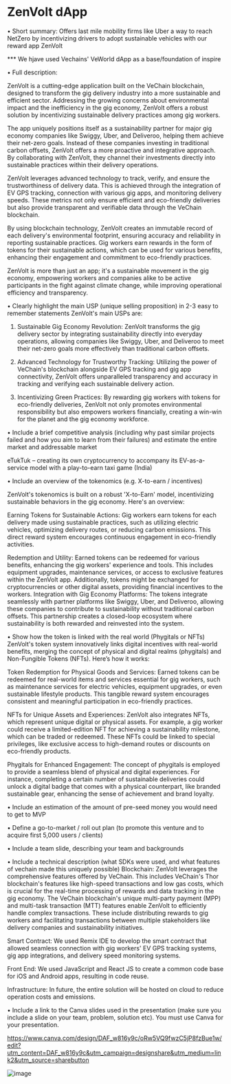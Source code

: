 # ZenVolt dApp
•	Short summary: Offers last mile mobility firms like Uber a way to reach NetZero by incentivizing drivers to adopt sustainable vehicles with our reward app ZenVolt

*** We hjave used Vechains' VeWorld dApp as a base/foundation of inspire 

•	Full description:

ZenVolt is a cutting-edge application built on the VeChain blockchain, designed to transform the gig delivery industry into a more sustainable and efficient sector. Addressing the growing concerns about environmental impact and the inefficiency in the gig economy, ZenVolt offers a robust solution by incentivizing sustainable delivery practices among gig workers.

The app uniquely positions itself as a sustainability partner for major gig economy companies like Swiggy, Uber, and Deliveroo, helping them achieve their net-zero goals. Instead of these companies investing in traditional carbon offsets, ZenVolt offers a more proactive and integrative approach. By collaborating with ZenVolt, they channel their investments directly into sustainable practices within their delivery operations.

ZenVolt leverages advanced technology to track, verify, and ensure the trustworthiness of delivery data. This is achieved through the integration of EV GPS tracking, connection with various gig apps, and monitoring delivery speeds. These metrics not only ensure efficient and eco-friendly deliveries but also provide transparent and verifiable data through the VeChain blockchain.

By using blockchain technology, ZenVolt creates an immutable record of each delivery's environmental footprint, ensuring accuracy and reliability in reporting sustainable practices. Gig workers earn rewards in the form of tokens for their sustainable actions, which can be used for various benefits, enhancing their engagement and commitment to eco-friendly practices.

ZenVolt is more than just an app; it's a sustainable movement in the gig economy, empowering workers and companies alike to be active participants in the fight against climate change, while improving operational efficiency and transparency.

•	Clearly highlight the main USP (unique selling proposition) in 2-3 easy to remember statements
ZenVolt's main USPs are:
1.	Sustainable Gig Economy Revolution: ZenVolt transforms the gig delivery sector by integrating sustainability directly into everyday operations, allowing companies like Swiggy, Uber, and Deliveroo to meet their net-zero goals more effectively than traditional carbon offsets.

2.	Advanced Technology for Trustworthy Tracking: Utilizing the power of VeChain's blockchain alongside EV GPS tracking and gig app connectivity, ZenVolt offers unparalleled transparency and accuracy in tracking and verifying each sustainable delivery action.

3.	Incentivizing Green Practices: By rewarding gig workers with tokens for eco-friendly deliveries, ZenVolt not only promotes environmental responsibility but also empowers workers financially, creating a win-win for the planet and the gig economy workforce.




•	Include a brief competitive analysis (including why past similar projects failed and how you aim to learn from their failures) and estimate the entire market and addressable market

eTukTuk – creating its own cryptocurrency to accompany its EV-as-a-service model with a play-to-earn taxi game (India)


•	Include an overview of the tokenomics (e.g. X-to-earn / incentives)

ZenVolt's tokenomics is built on a robust 'X-to-Earn' model, incentivizing sustainable behaviors in the gig economy. Here's an overview:

Earning Tokens for Sustainable Actions: Gig workers earn tokens for each delivery made using sustainable practices, such as utilizing electric vehicles, optimizing delivery routes, or reducing carbon emissions. This direct reward system encourages continuous engagement in eco-friendly activities.

Redemption and Utility: Earned tokens can be redeemed for various benefits, enhancing the gig workers' experience and tools. This includes equipment upgrades, maintenance services, or access to exclusive features within the ZenVolt app. Additionally, tokens might be exchanged for cryptocurrencies or other digital assets, providing financial incentives to the workers.
Integration with Gig Economy Platforms: The tokens integrate seamlessly with partner platforms like Swiggy, Uber, and Deliveroo, allowing these companies to contribute to sustainability without traditional carbon offsets. This partnership creates a closed-loop ecosystem where sustainability is both rewarded and reinvested into the system.




•	Show how the token is linked with the real world (Phygitals or NFTs)
ZenVolt's token system innovatively links digital incentives with real-world benefits, merging the concept of physical and digital realms (phygitals) and Non-Fungible Tokens (NFTs). Here’s how it works:

Token Redemption for Physical Goods and Services: Earned tokens can be redeemed for real-world items and services essential for gig workers, such as maintenance services for electric vehicles, equipment upgrades, or even sustainable lifestyle products. This tangible reward system encourages consistent and meaningful participation in eco-friendly practices.

NFTs for Unique Assets and Experiences: ZenVolt also integrates NFTs, which represent unique digital or physical assets. For example, a gig worker could receive a limited-edition NFT for achieving a sustainability milestone, which can be traded or redeemed. These NFTs could be linked to special privileges, like exclusive access to high-demand routes or discounts on eco-friendly products.

Phygitals for Enhanced Engagement: The concept of phygitals is employed to provide a seamless blend of physical and digital experiences. For instance, completing a certain number of sustainable deliveries could unlock a digital badge that comes with a physical counterpart, like branded sustainable gear, enhancing the sense of achievement and brand loyalty.


•	Include an estimation of the amount of pre-seed money you would need to get to MVP

 



•	Define a go-to-market / roll out plan (to promote this venture and to acquire first 5,000 users / clients)
 
•	Include a team slide, describing your team and backgrounds
 


•	Include a technical description (what SDKs were used, and what features of vechain made this uniquely possible)
Blockchain: ZenVolt leverages the comprehensive features offered by VeChain. This includes VeChain's Thor blockchain's features like high-speed transactions and low gas costs, which is crucial for the real-time processing of rewards and data tracking in the gig economy. The VeChain blockchain's unique multi-party payment (MPP) and multi-task transaction (MTT) features enable ZenVolt to efficiently handle complex transactions.  These include distributing rewards to gig workers and facilitating transactions between multiple stakeholders like delivery companies and sustainability initiatives.

Smart Contract: We used Remix IDE to develop the smart contract that allowed seamless connection with gig workers' EV GPS tracking systems, gig app integrations, and delivery speed monitoring systems.


Front End: We used JavaScript and React JS to create a common code base for iOS and Android apps, resulting in code reuse.

Infrastructure: In future, the entire solution will be hosted on cloud to reduce operation costs and emissions.



•	Include a link to the Canva slides used in the presentation (make sure you include a slide on your team, problem, solution etc). You must use Canva for your presentation.

https://www.canva.com/design/DAF_w816y9c/oRw5VQ9fwzC5jP8fzBue1w/edit?utm_content=DAF_w816y9c&utm_campaign=designshare&utm_medium=link2&utm_source=sharebutton

![image](https://github.com/AbdurRazzak01/BCG-Submission/assets/118551473/f00ac0b8-c4de-4d31-a2d5-a0971098dacc)
